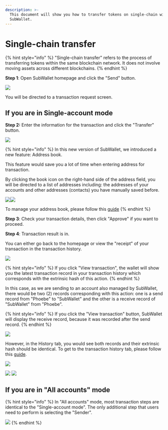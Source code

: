 ```yaml
---
description: >-
  This document will show you how to transfer tokens on single-chain with
  SubWallet.
---
```


# Single-chain transfer

{% hint style="info" %}
"Single-chain transfer" refers to the process of transferring tokens within the same blockchain network. It does not involve moving assets across different blockchains.
{% endhint %}

**Step 1**: Open SubWallet homepage and click the "Send" button.

![](<../../../.gitbook/assets/image (116) (1) (1).png>)

You will be directed to a transaction request screen.

## **If you are in Single-account mode**

**Step 2:** Enter the information for the transaction and click the "Transfer" button.&#x20;

![](<../../../.gitbook/assets/image (117) (1) (1).png>)

{% hint style="info" %}
In this new version of SubWallet, we introduced a new feature: Address book.&#x20;

This feature would save you a lot of time when entering address for transaction.&#x20;

By clicking the book icon on the right-hand side of the address field, you will be directed to a list of addresses including: the addresses of your accounts and other addresses (contacts) you have manually saved before.

![](<../../../.gitbook/assets/image (55) (1) (1) (1) (1).png>)![](<../../../.gitbook/assets/image (118) (1) (1).png>)

To manage your address book, please follow this [guide](../../manage-address-book.md)
{% endhint %}



**Step 3**: Check your transaction details, then click "Approve" if you want to proceed.&#x20;



**Step 4**: Transaction result is in.

You can either go back to the homepage or view the "receipt" of your transaction in the transaction history.&#x20;

![](<../../../.gitbook/assets/image (8) (2).png>)

{% hint style="info" %}
If you click "View transaction", the wallet will show you the latest transaction record in your transaction history which corresponds with the extrinsic hash of this action.&#x20;
{% endhint %}

In this case, as we are sending to an account also managed by SubWallet, there would be two (2) records corresponding with this action: one is a send record from "Phoebe" to "SubWallet" and the other is a receive record of "SubWallet" from "Phoebe".&#x20;

{% hint style="info" %}
If you click the "View transaction" button, SubWallet will display the receive record, because it was recorded after the send record.&#x20;
{% endhint %}

![](<../../../.gitbook/assets/image (58) (1) (1) (1) (1).png>)

However, in the History tab, you would see both records and their extrinsic hash should be identical. To get to the transaction history tab, please follow this [guide](../../view-transaction-history.md).

![](<../../../.gitbook/assets/image (59) (1) (1) (1) (1).png>)

![](<../../../.gitbook/assets/image (60) (1) (1) (1) (1).png>) ![](<../../../.gitbook/assets/image (119) (1) (1).png>)

## **If you are in "All accounts" mode**

{% hint style="info" %}
In "All accounts" mode, most transaction steps are identical to the "Single-account mode". The only additional step that users need to perform is selecting the "Sender".

![](<../../../.gitbook/assets/image (21) (1) (1) (1) (1).png>)
{% endhint %}
